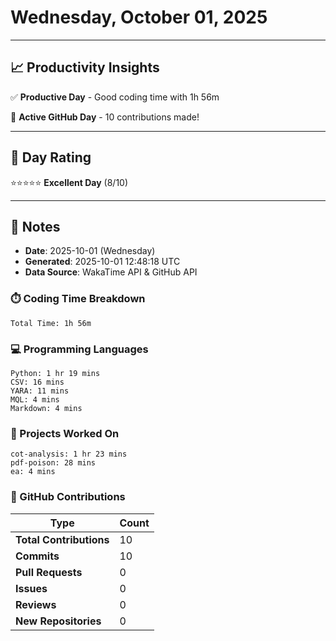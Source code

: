 # Wednesday, October 01, 2025

---

## 📈 Productivity Insights

✅ **Productive Day** - Good coding time with 1h 56m

🚀 **Active GitHub Day** - 10 contributions made!

---

## 🎯 Day Rating

⭐⭐⭐⭐⭐ **Excellent Day** (8/10)

---

## 📝 Notes

- **Date**: 2025-10-01 (Wednesday)
- **Generated**: 2025-10-01 12:48:18 UTC
- **Data Source**: WakaTime API & GitHub API


### ⏱️ Coding Time Breakdown

```
Total Time: 1h 56m
```

### 💻 Programming Languages

```
Python: 1 hr 19 mins
CSV: 16 mins
YARA: 11 mins
MQL: 4 mins
Markdown: 4 mins
```

### 📂 Projects Worked On

```
cot-analysis: 1 hr 23 mins
pdf-poison: 28 mins
ea: 4 mins

```


### 🐙 GitHub Contributions

| Type | Count |
|------|-------|
| **Total Contributions** | 10 |
| **Commits** | 10 |
| **Pull Requests** | 0 |
| **Issues** | 0 |
| **Reviews** | 0 |
| **New Repositories** | 0 |

